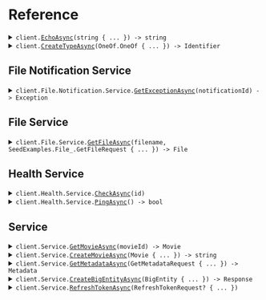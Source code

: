 # Reference
<details><summary><code>client.<a href="/src/SeedExamples/SeedExamplesClient.cs">EchoAsync</a>(string { ... }) -> string</code></summary>
<dl>
<dd>

#### 🔌 Usage

<dl>
<dd>

<dl>
<dd>

```csharp
await client.EchoAsync("Hello world!\\n\\nwith\\n\\tnewlines");
```
</dd>
</dl>
</dd>
</dl>

#### ⚙️ Parameters

<dl>
<dd>

<dl>
<dd>

**request:** `string` 
    
</dd>
</dl>
</dd>
</dl>


</dd>
</dl>
</details>

<details><summary><code>client.<a href="/src/SeedExamples/SeedExamplesClient.cs">CreateTypeAsync</a>(OneOf.OneOf<BasicType, ComplexType> { ... }) -> Identifier</code></summary>
<dl>
<dd>

#### 🔌 Usage

<dl>
<dd>

<dl>
<dd>

```csharp
await client.CreateTypeAsync(BasicType.Primitive);
```
</dd>
</dl>
</dd>
</dl>

#### ⚙️ Parameters

<dl>
<dd>

<dl>
<dd>

**request:** `OneOf.OneOf<BasicType, ComplexType>` 
    
</dd>
</dl>
</dd>
</dl>


</dd>
</dl>
</details>

## File Notification Service
<details><summary><code>client.File.Notification.Service.<a href="/src/SeedExamples/File/Notification/Service/ServiceClient.cs">GetExceptionAsync</a>(notificationId) -> Exception</code></summary>
<dl>
<dd>

#### 🔌 Usage

<dl>
<dd>

<dl>
<dd>

```csharp
await client.File.Notification.Service.GetExceptionAsync("notification-hsy129x");
```
</dd>
</dl>
</dd>
</dl>

#### ⚙️ Parameters

<dl>
<dd>

<dl>
<dd>

**notificationId:** `string` 
    
</dd>
</dl>
</dd>
</dl>


</dd>
</dl>
</details>

## File Service
<details><summary><code>client.File.Service.<a href="/src/SeedExamples/File/Service/ServiceClient.cs">GetFileAsync</a>(filename, SeedExamples.File_.GetFileRequest { ... }) -> File</code></summary>
<dl>
<dd>

#### 📝 Description

<dl>
<dd>

<dl>
<dd>

This endpoint returns a file by its name.
</dd>
</dl>
</dd>
</dl>

#### 🔌 Usage

<dl>
<dd>

<dl>
<dd>

```csharp
await client.File.Service.GetFileAsync(
    "file.txt",
    new GetFileRequest { XFileApiVersion = "0.0.2" }
);
```
</dd>
</dl>
</dd>
</dl>

#### ⚙️ Parameters

<dl>
<dd>

<dl>
<dd>

**filename:** `string` — This is a filename
    
</dd>
</dl>

<dl>
<dd>

**request:** `SeedExamples.File_.GetFileRequest` 
    
</dd>
</dl>
</dd>
</dl>


</dd>
</dl>
</details>

## Health Service
<details><summary><code>client.Health.Service.<a href="/src/SeedExamples/Health/Service/ServiceClient.cs">CheckAsync</a>(id)</code></summary>
<dl>
<dd>

#### 📝 Description

<dl>
<dd>

<dl>
<dd>

This endpoint checks the health of a resource.
</dd>
</dl>
</dd>
</dl>

#### 🔌 Usage

<dl>
<dd>

<dl>
<dd>

```csharp
await client.Health.Service.CheckAsync("id-2sdx82h");
```
</dd>
</dl>
</dd>
</dl>

#### ⚙️ Parameters

<dl>
<dd>

<dl>
<dd>

**id:** `string` — The id to check
    
</dd>
</dl>
</dd>
</dl>


</dd>
</dl>
</details>

<details><summary><code>client.Health.Service.<a href="/src/SeedExamples/Health/Service/ServiceClient.cs">PingAsync</a>() -> bool</code></summary>
<dl>
<dd>

#### 📝 Description

<dl>
<dd>

<dl>
<dd>

This endpoint checks the health of the service.
</dd>
</dl>
</dd>
</dl>

#### 🔌 Usage

<dl>
<dd>

<dl>
<dd>

```csharp
await client.Health.Service.PingAsync();
```
</dd>
</dl>
</dd>
</dl>


</dd>
</dl>
</details>

## Service
<details><summary><code>client.Service.<a href="/src/SeedExamples/Service/ServiceClient.cs">GetMovieAsync</a>(movieId) -> Movie</code></summary>
<dl>
<dd>

#### 🔌 Usage

<dl>
<dd>

<dl>
<dd>

```csharp
await client.Service.GetMovieAsync("movie-c06a4ad7");
```
</dd>
</dl>
</dd>
</dl>

#### ⚙️ Parameters

<dl>
<dd>

<dl>
<dd>

**movieId:** `string` 
    
</dd>
</dl>
</dd>
</dl>


</dd>
</dl>
</details>

<details><summary><code>client.Service.<a href="/src/SeedExamples/Service/ServiceClient.cs">CreateMovieAsync</a>(Movie { ... }) -> string</code></summary>
<dl>
<dd>

#### 🔌 Usage

<dl>
<dd>

<dl>
<dd>

```csharp
await client.Service.CreateMovieAsync(
    new Movie
    {
        Id = "movie-c06a4ad7",
        Prequel = "movie-cv9b914f",
        Title = "The Boy and the Heron",
        From = "Hayao Miyazaki",
        Rating = 8,
        Type = "movie",
        Tag = "tag-wf9as23d",
        Metadata = new Dictionary<string, object?>()
        {
            {
                "actors",
                new List<object?>() { "Christian Bale", "Florence Pugh", "Willem Dafoe" }
            },
            { "releaseDate", "2023-12-08" },
            {
                "ratings",
                new Dictionary<object, object?>() { { "imdb", 7.6 }, { "rottenTomatoes", 97 } }
            },
        },
        Revenue = 1000000,
    }
);
```
</dd>
</dl>
</dd>
</dl>

#### ⚙️ Parameters

<dl>
<dd>

<dl>
<dd>

**request:** `Movie` 
    
</dd>
</dl>
</dd>
</dl>


</dd>
</dl>
</details>

<details><summary><code>client.Service.<a href="/src/SeedExamples/Service/ServiceClient.cs">GetMetadataAsync</a>(GetMetadataRequest { ... }) -> Metadata</code></summary>
<dl>
<dd>

#### 🔌 Usage

<dl>
<dd>

<dl>
<dd>

```csharp
await client.Service.GetMetadataAsync(
    new GetMetadataRequest
    {
        Shallow = false,
        Tag = ["development"],
        XApiVersion = "0.0.1",
    }
);
```
</dd>
</dl>
</dd>
</dl>

#### ⚙️ Parameters

<dl>
<dd>

<dl>
<dd>

**request:** `GetMetadataRequest` 
    
</dd>
</dl>
</dd>
</dl>


</dd>
</dl>
</details>

<details><summary><code>client.Service.<a href="/src/SeedExamples/Service/ServiceClient.cs">CreateBigEntityAsync</a>(BigEntity { ... }) -> Response</code></summary>
<dl>
<dd>

#### 🔌 Usage

<dl>
<dd>

<dl>
<dd>

```csharp
await client.Service.CreateBigEntityAsync(
    new BigEntity
    {
        CastMember = new Actor { Name = "name", Id = "id" },
        ExtendedMovie = new ExtendedMovie
        {
            Cast = new List<string>() { "cast", "cast" },
            Id = "id",
            Prequel = "prequel",
            Title = "title",
            From = "from",
            Rating = 1.1,
            Type = "movie",
            Tag = "tag",
            Book = "book",
            Metadata = new Dictionary<string, object?>()
            {
                {
                    "metadata",
                    new Dictionary<object, object?>() { { "key", "value" } }
                },
            },
            Revenue = 1000000,
        },
        Entity = new Entity { Type = BasicType.Primitive, Name = "name" },
        Metadata = new SeedExamples.Metadata(new SeedExamples.Metadata.Html("metadata")),
        CommonMetadata = new SeedExamples.Commons.Metadata
        {
            Id = "id",
            Data = new Dictionary<string, string>() { { "data", "data" } },
            JsonString = "jsonString",
        },
        EventInfo = new EventInfo(
            new SeedExamples.Commons.EventInfo.Metadata(
                new SeedExamples.Commons.Metadata
                {
                    Id = "id",
                    Data = new Dictionary<string, string>() { { "data", "data" } },
                    JsonString = "jsonString",
                }
            )
        ),
        Data = new Data(new Data.String("data")),
        Migration = new Migration { Name = "name", Status = MigrationStatus.Running },
        Exception = new SeedExamples.Exception(
            new SeedExamples.Exception.Generic(
                new ExceptionInfo
                {
                    ExceptionType = "exceptionType",
                    ExceptionMessage = "exceptionMessage",
                    ExceptionStacktrace = "exceptionStacktrace",
                }
            )
        ),
        Test = new SeedExamples.Test(new SeedExamples.Test.And(true)),
        Node = new Node
        {
            Name = "name",
            Nodes = new List<Node>()
            {
                new Node
                {
                    Name = "name",
                    Nodes = new List<Node>()
                    {
                        new Node
                        {
                            Name = "name",
                            Nodes = new List<Node>() { },
                            Trees = new List<Tree>() { },
                        },
                        new Node
                        {
                            Name = "name",
                            Nodes = new List<Node>() { },
                            Trees = new List<Tree>() { },
                        },
                    },
                    Trees = new List<Tree>()
                    {
                        new Tree { Nodes = new List<Node>() { } },
                        new Tree { Nodes = new List<Node>() { } },
                    },
                },
                new Node
                {
                    Name = "name",
                    Nodes = new List<Node>()
                    {
                        new Node
                        {
                            Name = "name",
                            Nodes = new List<Node>() { },
                            Trees = new List<Tree>() { },
                        },
                        new Node
                        {
                            Name = "name",
                            Nodes = new List<Node>() { },
                            Trees = new List<Tree>() { },
                        },
                    },
                    Trees = new List<Tree>()
                    {
                        new Tree { Nodes = new List<Node>() { } },
                        new Tree { Nodes = new List<Node>() { } },
                    },
                },
            },
            Trees = new List<Tree>()
            {
                new Tree
                {
                    Nodes = new List<Node>()
                    {
                        new Node
                        {
                            Name = "name",
                            Nodes = new List<Node>() { },
                            Trees = new List<Tree>() { },
                        },
                        new Node
                        {
                            Name = "name",
                            Nodes = new List<Node>() { },
                            Trees = new List<Tree>() { },
                        },
                    },
                },
                new Tree
                {
                    Nodes = new List<Node>()
                    {
                        new Node
                        {
                            Name = "name",
                            Nodes = new List<Node>() { },
                            Trees = new List<Tree>() { },
                        },
                        new Node
                        {
                            Name = "name",
                            Nodes = new List<Node>() { },
                            Trees = new List<Tree>() { },
                        },
                    },
                },
            },
        },
        Directory = new SeedExamples.Directory
        {
            Name = "name",
            Files = new List<SeedExamples.File>()
            {
                new SeedExamples.File { Name = "name", Contents = "contents" },
                new SeedExamples.File { Name = "name", Contents = "contents" },
            },
            Directories = new List<SeedExamples.Directory>()
            {
                new SeedExamples.Directory
                {
                    Name = "name",
                    Files = new List<SeedExamples.File>()
                    {
                        new SeedExamples.File { Name = "name", Contents = "contents" },
                        new SeedExamples.File { Name = "name", Contents = "contents" },
                    },
                    Directories = new List<SeedExamples.Directory>()
                    {
                        new SeedExamples.Directory
                        {
                            Name = "name",
                            Files = new List<SeedExamples.File>() { },
                            Directories = new List<SeedExamples.Directory>() { },
                        },
                        new SeedExamples.Directory
                        {
                            Name = "name",
                            Files = new List<SeedExamples.File>() { },
                            Directories = new List<SeedExamples.Directory>() { },
                        },
                    },
                },
                new SeedExamples.Directory
                {
                    Name = "name",
                    Files = new List<SeedExamples.File>()
                    {
                        new SeedExamples.File { Name = "name", Contents = "contents" },
                        new SeedExamples.File { Name = "name", Contents = "contents" },
                    },
                    Directories = new List<SeedExamples.Directory>()
                    {
                        new SeedExamples.Directory
                        {
                            Name = "name",
                            Files = new List<SeedExamples.File>() { },
                            Directories = new List<SeedExamples.Directory>() { },
                        },
                        new SeedExamples.Directory
                        {
                            Name = "name",
                            Files = new List<SeedExamples.File>() { },
                            Directories = new List<SeedExamples.Directory>() { },
                        },
                    },
                },
            },
        },
        Moment = new Moment
        {
            Id = "d5e9c84f-c2b2-4bf4-b4b0-7ffd7a9ffc32",
            Date = new DateOnly(2023, 1, 15),
            Datetime = new DateTime(2024, 01, 15, 09, 30, 00, 000),
        },
    }
);
```
</dd>
</dl>
</dd>
</dl>

#### ⚙️ Parameters

<dl>
<dd>

<dl>
<dd>

**request:** `BigEntity` 
    
</dd>
</dl>
</dd>
</dl>


</dd>
</dl>
</details>

<details><summary><code>client.Service.<a href="/src/SeedExamples/Service/ServiceClient.cs">RefreshTokenAsync</a>(RefreshTokenRequest? { ... })</code></summary>
<dl>
<dd>

#### 🔌 Usage

<dl>
<dd>

<dl>
<dd>

```csharp
await client.Service.RefreshTokenAsync(null);
```
</dd>
</dl>
</dd>
</dl>

#### ⚙️ Parameters

<dl>
<dd>

<dl>
<dd>

**request:** `RefreshTokenRequest?` 
    
</dd>
</dl>
</dd>
</dl>


</dd>
</dl>
</details>
